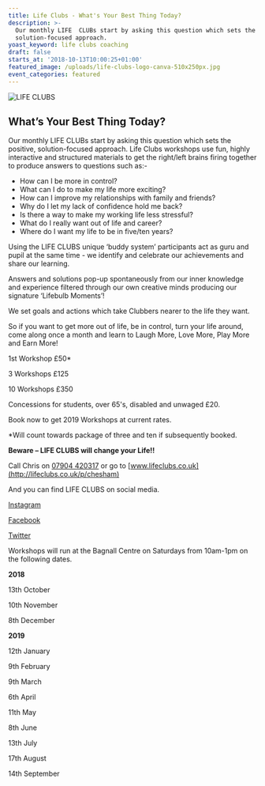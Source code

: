 ```yaml
---
title: Life Clubs - What's Your Best Thing Today?
description: >-
  Our monthly LIFE  CLUBs start by asking this question which sets the positive,
  solution-focused approach. 
yoast_keyword: life clubs coaching
draft: false
starts_at: '2018-10-13T10:00:25+01:00'
featured_image: /uploads/life-clubs-logo-canva-510x250px.jpg
event_categories: featured
---
```

![LIFE CLUBS ](/uploads/life-clubs-logo-canva-510x250px.jpg)

## What’s Your  Best  Thing  Today?

Our monthly LIFE  CLUBs start by asking this question which sets the positive, solution-focused approach.  Life Clubs workshops use fun,  highly interactive and structured materials to get the right/left brains firing together to produce answers to questions such as:-      

* How can I be more in control?
* What can I do to make my life more exciting?
* How can I improve my relationships with family and friends?
* Why do I let my lack of confidence hold me back?
* Is there a way to make my working life less stressful?
* What do I really want out of life and career?
* Where do I want my life to be in five/ten years?

Using the LIFE CLUBS unique ‘buddy system’ participants act as guru and pupil at the same time - we identify and celebrate our achievements and share our learning. 

Answers and solutions pop-up spontaneously from our inner knowledge and experience filtered through our own creative minds producing our signature ‘Lifebulb Moments’!

We set goals and actions which take Clubbers nearer to the life they want.

So if you want to get more out of life, be in control, turn your life around, come along once a month and learn to Laugh More, Love More, Play More and Earn More!

1st Workshop £50*

3 Workshops £125

10 Workshops £350

Concessions for students, over 65's, disabled and unwaged £20.

Book now to get 2019 Workshops at  current rates.

\*Will count towards package of three and ten if subsequently booked.

**Beware – LIFE CLUBS will change your Life!!**

Call Chris on [07904 420317](<tel:07904 420317>) or go to [www.lifeclubs.co.uk](http://lifeclubs.co.uk/p/chesham)

And you can find LIFE CLUBS on social media. 

[Instagram](https://www.instagram.com/yourlifeclubs/)

[Facebook](https://www.facebook.com/LifeClubs/)

[Twitter](https://twitter.com/LifeClubs)

Workshops will run at the Bagnall Centre on Saturdays from 10am-1pm on the following dates. 

**2018**

13th October 

10th November 

8th December 

**2019**

12th January  

9th February 

9th March  

6th April  

11th May 

8th June  

13th July  

17th August 

14th September
